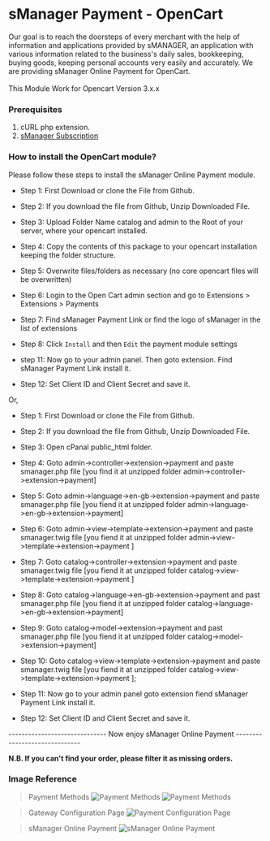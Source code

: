 # sManager Payment - OpenCart
Our goal is to reach the doorsteps of every merchant with the help of information and applications provided by sMANAGER, an application with various information related to the business's daily sales, bookkeeping, buying goods, keeping personal accounts very easily and accurately.
We are providing sManager Online Payment for OpenCart.<br /><br />
This Module Work for Opencart Version 3.x.x

<h3>Prerequisites</h3>

1. cURL php extension.
2. [sManager Subscription](https://play.google.com/store/apps/details?id=xyz.sheba.managerapp)

<h3>How to install the OpenCart module?</h3>
Please follow these steps to install the sManager Online Payment module.
<br />

- Step 1: First Download or clone the File from Github.

- Step 2: If you download the file from Github, Unzip Downloaded File.

- Step 3: Upload Folder Name catalog and admin to the Root of your server, where your opencart installed.

- Step 4: Copy the contents of this package to your opencart installation keeping the folder structure.

- Step 5: Overwrite files/folders as necessary (no core opencart files will be overwritten)

- Step 6: Login to the Open Cart admin section and go to Extensions > Extensions > Payments

- Step 7: Find sManager Payment Link or find the logo of sManager in the list of extensions

- Step 8: Click `Install` and then `Edit` the payment module settings

- step 11: Now go to your admin panel. Then goto extension. Find sManager Payment Link install it.

- Step 12: Set Client ID and Client Secret and save it.

Or,

- Step 1: First Download or clone the File from Github.

- Step 2: If you download the file from Github, Unzip Downloaded File.

- Step 3: Open cPanal public_html folder.

- Step 4: Goto admin->controller->extension->payment and paste smanager.php file [you find it at unzipped folder admin->controller->extension->payment]

- Step 5: Goto admin->language->en-gb->extension->payment and paste smanager.php file [you fiend it at unzipped folder admin->language->en-gb->extension->payment]

- Step 6: Goto admin->view->template->extension->payment and paste smanager.twig file [you fiend it at unzipped folder admin->view->template->extension->payment ]

- Step 7: Goto catalog->controller->extension->payment  and paste smanager.twig file [you fiend it at unzipped folder catalog->view->template->extension->payment ]

- Step 8: Goto catalog->language->en-gb->extension->payment and past smanager.php file [you fiend it at unzipped folder catalog->language->en-gb->extension->payment]

- Step 9: Goto catalog->model->extension->payment and past smanager.php file [you fiend it at unzipped folder catalog->model->extension->payment]

- Step 10: Goto catalog->view->template->extension->payment and paste smanager.twig file [you fiend it at unzipped folder catalog->view->template->extension->payment ];

- Step 11: Now go to your admin panel  goto extension fiend sManager Payment Link install it.

- Step 12: Set Client ID and Client Secret and save it.

------------------------------ Now enjoy sManager Online Payment ------------------------------

<strong>N.B. If you can't find your order, please filter it as missing orders.</strong>

<h3>Image Reference</h3>

> Payment Methods
> <img src="https://raw.githubusercontent.com/smanager-technology/sManager-OpenCart/master/images/1.png" alt="Payment Methods" />
> <img src="https://raw.githubusercontent.com/smanager-technology/sManager-OpenCart/master/images/2.png" alt="Payment Methods" />

> Gateway Configuration Page
> <img src="https://raw.githubusercontent.com/smanager-technology/sManager-OpenCart/master/images/3.png" alt="Payment Configuration Page" />

> sManager Online Payment
> <img src="https://raw.githubusercontent.com/smanager-technology/sManager-OpenCart/master/images/sManager_online_payment.png" alt="sManager Online Payment" />